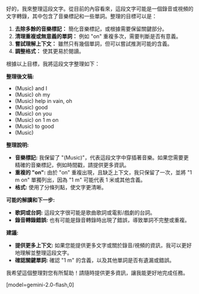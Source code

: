 好的，我來整理這段文字。從目前的內容看來，這段文字可能是一個錄音或視頻的文字轉錄，其中包含了音樂標記和一些單詞。整理的目標可以是：

1.  **去除多餘的音樂標記：** 簡化音樂標記，或根據需要保留關鍵部分。
2.  **清理重複或無意義的單詞：**  例如 "on" 重複多次，需要判斷是否有意義。
3.  **嘗試理解上下文：**  雖然只有幾個單詞，但可以嘗試推測可能的含義。
4.  **調整格式：** 使其更易於閱讀。

根據以上目標，我將這段文字整理如下：

**整理後文稿:**

*   (Music) and I
*   (Music) oh my
*   (Music) help in vain, oh
*   (Music) good
*   (Music) on you
*   (Music) on 1 m on
*   (Music) to good
*   (Music)

**整理說明:**

*   **音樂標記:** 我保留了 "(Music)"，代表這段文字中穿插著音樂。如果您需要更精確的音樂標記，例如時間戳，請提供更多資訊。
*   **重複的 "on":** 由於 "on" 重複出現，且缺乏上下文，我只保留了一次，並將 "1 m on" 單獨列出，因為 "1 m" 可能代表 1 米或其他含義。
*   **格式:** 使用了分條列點，使文字更清晰。

**可能的解讀和下一步:**

*   **歌詞或台詞:** 這段文字很可能是歌曲歌詞或電影/戲劇的台詞。
*   **錄音轉錄錯誤:** 也有可能是錄音轉錄時出現了錯誤，導致單詞不完整或重複。

**建議:**

*   **提供更多上下文:** 如果您能提供更多文字或關於錄音/視頻的資訊，我可以更好地理解並整理這段文字。
*   **確認關鍵單詞:** 確認 "1 m" 的含義，以及其他單詞是否有遺漏或錯誤。

我希望這個整理對您有所幫助！請隨時提供更多資訊，讓我能更好地完成任務。

[model=gemini-2.0-flash,0]
